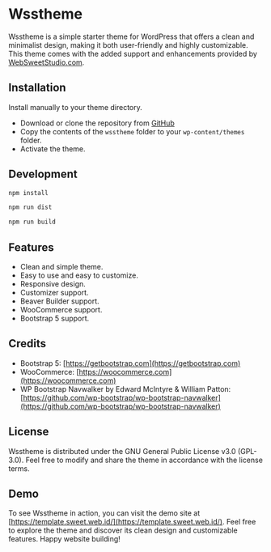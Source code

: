 # Wsstheme

Wsstheme is a simple starter theme for WordPress that offers a clean and minimalist design, making it both user-friendly and highly customizable. This theme comes with the added support and enhancements provided by [WebSweetStudio.com](https://websweetstudio.com/).

## Installation

Install manually to your theme directory.

- Download or clone the repository from [GitHub](https://github.com/websweetstudio/wsstheme.git)
- Copy the contents of the `wsstheme` folder to your `wp-content/themes` folder.
- Activate the theme.

## Development

```bash
npm install
```

```bash
npm run dist
```

```bash
npm run build
```

## Features

- Clean and simple theme.
- Easy to use and easy to customize.
- Responsive design.
- Customizer support.
- Beaver Builder support.
- WooCommerce support.
- Bootstrap 5 support.

## Credits

- Bootstrap 5: [https://getbootstrap.com](https://getbootstrap.com)
- WooCommerce: [https://woocommerce.com](https://woocommerce.com)
- WP Bootstrap Navwalker by Edward McIntyre & William Patton: [https://github.com/wp-bootstrap/wp-bootstrap-navwalker](https://github.com/wp-bootstrap/wp-bootstrap-navwalker)

## License

Wsstheme is distributed under the GNU General Public License v3.0 (GPL-3.0). Feel free to modify and share the theme in accordance with the license terms.

## Demo

To see Wsstheme in action, you can visit the demo site at [https://template.sweet.web.id/](https://template.sweet.web.id/).
Feel free to explore the theme and discover its clean design and customizable features. Happy website building!
